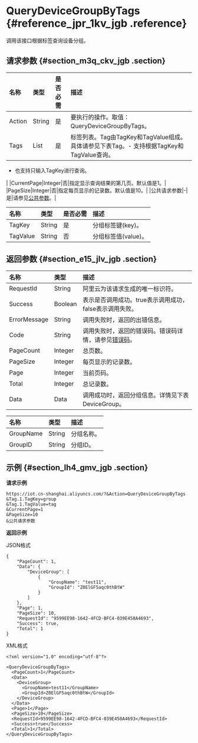 # QueryDeviceGroupByTags {#reference_jpr_1kv_jgb .reference}

调用该接口根据标签查询设备分组。

## 请求参数 {#section_m3q_ckv_jgb .section}

|名称|类型|是否必需|描述|
|:-|:-|:---|:-|
|Action|String|是|要执行的操作。取值：QueryDeviceGroupByTags。|
|Tags|List|是|标签列表。Tag由TagKey和TagValue组成。具体请参见下表Tag。-   支持根据TagKey和TagValue查询。
-   也支持只输入TagKey进行查询。

|
|CurrentPage|Integer|否|指定显示查询结果的第几页。默认值是1。|
|PageSize|Integer|否|指定每页显示的记录数。默认值是10。|
|公共请求参数|-|是|请参见[公共参数](intl.zh-CN/云端开发指南/云端API参考/公共参数.md#)。|

|名称|类型|是否必需|描述|
|:-|:-|:---|:-|
|TagKey|String|是|分组标签键\(key\)。|
|TagValue|String|否|分组标签值\(value\)。|

## 返回参数 {#section_e15_jlv_jgb .section}

|名称|类型|描述|
|:-|:-|:-|
|RequestId|String|阿里云为该请求生成的唯一标识符。|
|Success|Boolean|表示是否调用成功。true表示调用成功，false表示调用失败。|
|ErrorMessage|String|调用失败时，返回的出错信息。|
|Code|String|调用失败时，返回的错误码。错误码详情，请参见[错误码](intl.zh-CN/云端开发指南/云端API参考/错误码.md#)。|
|PageCount|Integer|总页数。|
|PageSize|Integer|每页显示的记录数。|
|Page|Integer|当前页码。|
|Total|Integer|总记录数。|
|Data|Data|调用成功时，返回分组信息。详情见下表DeviceGroup。|

|名称|类型|描述|
|:-|:-|:-|
|GroupName|String|分组名称。|
|GroupID|String|分组ID。|

## 示例 {#section_lh4_gmv_jgb .section}

**请求示例**

```
https://iot.cn-shanghai.aliyuncs.com/?&Action=QueryDeviceGroupByTags
&Tag.1.TagKey=group
&Tag.1.TagValue=tag
&CurrentPage=1
&PageSize=10
&公共请求参数
```

**返回示例**

JSON格式

```
{
    "PageCount": 1, 
    "Data": {
        "DeviceGroup": [
            {
                "GroupName": "test11", 
                "GroupId": "Z0ElGF5aqc0thBtW"
            }
        ]
    }, 
    "Page": 1, 
    "PageSize": 10, 
    "RequestId": "9599EE98-1642-4FCD-BFC4-039E458A4693", 
    "Success": true, 
    "Total": 1
}
```

XML格式

```
<?xml version="1.0" encoding="utf-8"?>

<QueryDeviceGroupByTags> 
  <PageCount>1</PageCount>  
  <Data> 
    <DeviceGroup> 
      <GroupName>test11</GroupName>  
      <GroupId>Z0ElGF5aqc0thBtW</GroupId> 
    </DeviceGroup> 
  </Data>  
  <Page>1</Page>  
  <PageSize>10</PageSize>  
  <RequestId>9599EE98-1642-4FCD-BFC4-039E458A4693</RequestId>  
  <Success>true</Success>  
  <Total>1</Total> 
</QueryDeviceGroupByTags>
```

